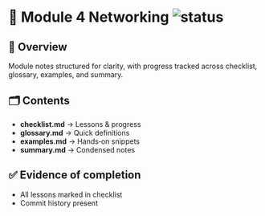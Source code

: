 # 📘 Module 4 Networking  ![status](https://img.shields.io/badge/status-Completed-brightgreen)

## 📖 Overview
Module notes structured for clarity, with progress tracked across checklist, glossary, examples, and summary.

## 🗂 Contents
- **checklist.md** → Lessons & progress
- **glossary.md** → Quick definitions
- **examples.md** → Hands‑on snippets
- **summary.md** → Condensed notes

## ✅ Evidence of completion
- All lessons marked in checklist
- Commit history present
